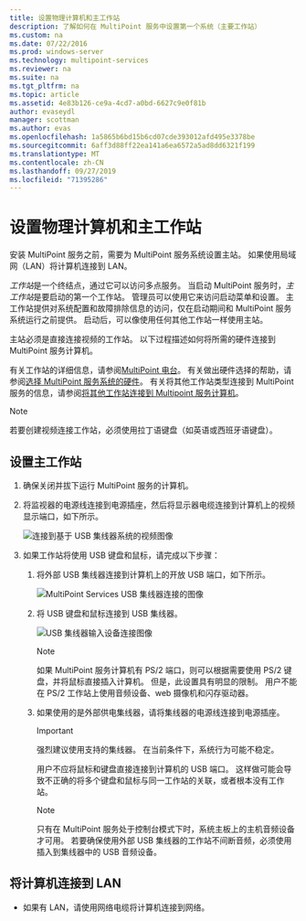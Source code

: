 ```yaml
---
title: 设置物理计算机和主工作站
description: 了解如何在 MultiPoint 服务中设置第一个系统（主要工作站）
ms.custom: na
ms.date: 07/22/2016
ms.prod: windows-server
ms.technology: multipoint-services
ms.reviewer: na
ms.suite: na
ms.tgt_pltfrm: na
ms.topic: article
ms.assetid: 4e83b126-ce9a-4cd7-a0bd-6627c9e0f81b
author: evaseydl
manager: scottman
ms.author: evas
ms.openlocfilehash: 1a5865b6bd15b6cd07cde393012afd495e3378be
ms.sourcegitcommit: 6aff3d88ff22ea141a6ea6572a5ad8dd6321f199
ms.translationtype: MT
ms.contentlocale: zh-CN
ms.lasthandoff: 09/27/2019
ms.locfileid: "71395286"
---
```

# <a name="set-up-the-physical-computer-and-primary-station"></a>设置物理计算机和主工作站
安装 MultiPoint 服务之前，需要为 MultiPoint 服务系统设置主站。 如果使用局域网（LAN）将计算机连接到 LAN。  
  
*工作站*是一个终结点，通过它可以访问多点服务。 当启动 MultiPoint 服务时，*主工作站*是要启动的第一个工作站。 管理员可以使用它来访问启动菜单和设置。 主工作站提供对系统配置和故障排除信息的访问，仅在启动期间和 MultiPoint 服务系统运行之前提供。 启动后，可以像使用任何其他工作站一样使用主站。  
  
主站必须是直接连接视频的工作站。 以下过程描述如何将所需的硬件连接到 MultiPoint 服务计算机。  
  
有关工作站的详细信息，请参阅[MultiPoint 电台](multipoint-services-stations.md)。 有关做出硬件选择的帮助，请参阅[选择 MultiPoint 服务系统的硬件](Selecting-Hardware-for-Your-MultiPoint-services-System.md)。 有关将其他工作站类型连接到 MultiPoint 服务的信息，请参阅[将其他工作站连接到 Multipoint 服务计算机](Attach-additional-stations-to-your-MultiPoint-services-computer.md)。  
  
> [!NOTE]  
> 若要创建视频连接工作站，必须使用拉丁语键盘（如英语或西班牙语键盘）。  
  
## <a name="to-set-up-your-primary-station"></a>设置主工作站  
  
1.  确保关闭并拔下运行 MultiPoint 服务的计算机。  
  
2.  将监视器的电源线连接到电源插座，然后将显示器电缆连接到计算机上的视频显示端口，如下所示。  
  
    ![连接到基于 USB 集线器系统的视频图像](./media/WMSVideoConnection.gif)  
  
3.  如果工作站将使用 USB 键盘和鼠标，请完成以下步骤：  
  
    1.  将外部 USB 集线器连接到计算机上的开放 USB 端口，如下所示。  
  
        ![MultiPoint Services USB 集线器连接的图像](./media/WMSUSBHubConnection.gif)  
  
    2.  将 USB 键盘和鼠标连接到 USB 集线器。  
  
        ![USB 集线器输入设备连接图像](./media/WMSUSBDeviceConnection.gif)  
  
        > [!NOTE]  
        > 如果 MultiPoint 服务计算机有 PS/2 端口，则可以根据需要使用 PS/2 键盘，并将鼠标直接插入计算机。 但是，此设置具有明显的限制。 用户不能在 PS/2 工作站上使用音频设备、web 摄像机和闪存驱动器。  
  
    3.  如果使用的是外部供电集线器，请将集线器的电源线连接到电源插座。  
  
        > [!IMPORTANT]  
        > 强烈建议使用支持的集线器。 在当前条件下，系统行为可能不稳定。  
        >   
        > 用户不应将鼠标和键盘直接连接到计算机的 USB 端口。 这样做可能会导致不正确的将多个键盘和鼠标与同一工作站的关联，或者根本没有工作站。  
  
        > [!NOTE]  
        > 只有在 MultiPoint 服务处于控制台模式下时，系统主板上的主机音频设备才可用。 若要确保使用外部 USB 集线器的工作站不间断音频，必须使用插入到集线器中的 USB 音频设备。  
  
## <a name="to-connect-the-computer-to-the-lan"></a>将计算机连接到 LAN  
  
-   如果有 LAN，请使用网络电缆将计算机连接到网络。